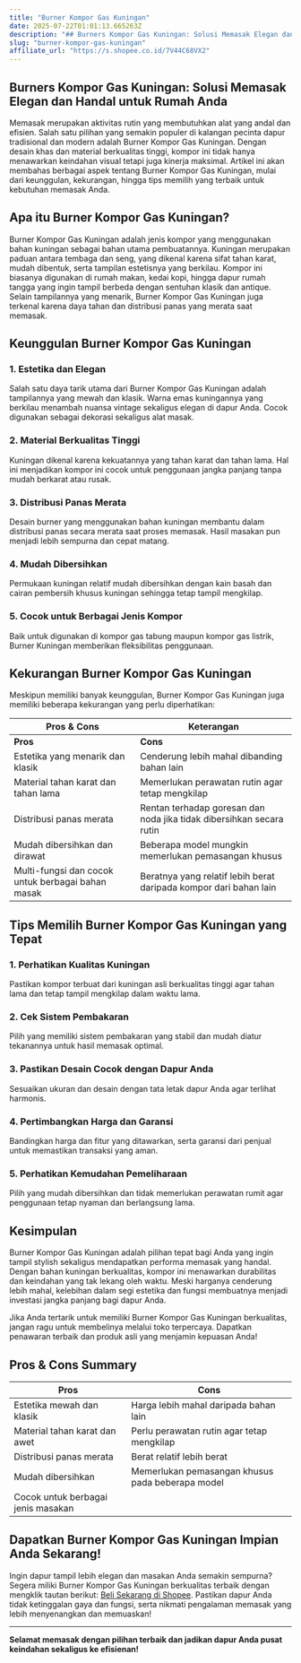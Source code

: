 ```yaml
---
title: "Burner Kompor Gas Kuningan"
date: 2025-07-22T01:01:13.665263Z
description: "## Burners Kompor Gas Kuningan: Solusi Memasak Elegan dan Handal untuk Rumah Anda..."
slug: "burner-kompor-gas-kuningan"
affiliate_url: "https://s.shopee.co.id/7V44C68VX2"
---
```

## Burners Kompor Gas Kuningan: Solusi Memasak Elegan dan Handal untuk Rumah Anda

Memasak merupakan aktivitas rutin yang membutuhkan alat yang andal dan efisien. Salah satu pilihan yang semakin populer di kalangan pecinta dapur tradisional dan modern adalah Burner Kompor Gas Kuningan. Dengan desain khas dan material berkualitas tinggi, kompor ini tidak hanya menawarkan keindahan visual tetapi juga kinerja maksimal. Artikel ini akan membahas berbagai aspek tentang Burner Kompor Gas Kuningan, mulai dari keunggulan, kekurangan, hingga tips memilih yang terbaik untuk kebutuhan memasak Anda.

## Apa itu Burner Kompor Gas Kuningan?

Burner Kompor Gas Kuningan adalah jenis kompor yang menggunakan bahan kuningan sebagai bahan utama pembuatannya. Kuningan merupakan paduan antara tembaga dan seng, yang dikenal karena sifat tahan karat, mudah dibentuk, serta tampilan estetisnya yang berkilau. Kompor ini biasanya digunakan di rumah makan, kedai kopi, hingga dapur rumah tangga yang ingin tampil berbeda dengan sentuhan klasik dan antique. Selain tampilannya yang menarik, Burner Kompor Gas Kuningan juga terkenal karena daya tahan dan distribusi panas yang merata saat memasak.

## Keunggulan Burner Kompor Gas Kuningan

### 1. Estetika dan Elegan
Salah satu daya tarik utama dari Burner Kompor Gas Kuningan adalah tampilannya yang mewah dan klasik. Warna emas kuningannya yang berkilau menambah nuansa vintage sekaligus elegan di dapur Anda. Cocok digunakan sebagai dekorasi sekaligus alat masak.

### 2. Material Berkualitas Tinggi
Kuningan dikenal karena kekuatannya yang tahan karat dan tahan lama. Hal ini menjadikan kompor ini cocok untuk penggunaan jangka panjang tanpa mudah berkarat atau rusak.

### 3. Distribusi Panas Merata
Desain burner yang menggunakan bahan kuningan membantu dalam distribusi panas secara merata saat proses memasak. Hasil masakan pun menjadi lebih sempurna dan cepat matang.

### 4. Mudah Dibersihkan
Permukaan kuningan relatif mudah dibersihkan dengan kain basah dan cairan pembersih khusus kuningan sehingga tetap tampil mengkilap.

### 5. Cocok untuk Berbagai Jenis Kompor
Baik untuk digunakan di kompor gas tabung maupun kompor gas listrik, Burner Kuningan memberikan fleksibilitas penggunaan.

## Kekurangan Burner Kompor Gas Kuningan

Meskipun memiliki banyak keunggulan, Burner Kompor Gas Kuningan juga memiliki beberapa kekurangan yang perlu diperhatikan:

| **Pros & Cons**                                  | **Keterangan**                                               |
|--------------------------------------------------|--------------------------------------------------------------|
| **Pros**                                       | **Cons**                                                    |
| Estetika yang menarik dan klasik               | Cenderung lebih mahal dibanding bahan lain                 |
| Material tahan karat dan tahan lama             | Memerlukan perawatan rutin agar tetap mengkilap          |
| Distribusi panas merata                         | Rentan terhadap goresan dan noda jika tidak dibersihkan secara rutin |
| Mudah dibersihkan dan dirawat                  | Beberapa model mungkin memerlukan pemasangan khusus       |
| Multi-fungsi dan cocok untuk berbagai bahan masak | Beratnya yang relatif lebih berat daripada kompor dari bahan lain   |

## Tips Memilih Burner Kompor Gas Kuningan yang Tepat

### 1. Perhatikan Kualitas Kuningan
Pastikan kompor terbuat dari kuningan asli berkualitas tinggi agar tahan lama dan tetap tampil mengkilap dalam waktu lama.

### 2. Cek Sistem Pembakaran
Pilih yang memiliki sistem pembakaran yang stabil dan mudah diatur tekanannya untuk hasil memasak optimal.

### 3. Pastikan Desain Cocok dengan Dapur Anda
Sesuaikan ukuran dan desain dengan tata letak dapur Anda agar terlihat harmonis.

### 4. Pertimbangkan Harga dan Garansi
Bandingkan harga dan fitur yang ditawarkan, serta garansi dari penjual untuk memastikan transaksi yang aman.

### 5. Perhatikan Kemudahan Pemeliharaan
Pilih yang mudah dibersihkan dan tidak memerlukan perawatan rumit agar penggunaan tetap nyaman dan berlangsung lama.

## Kesimpulan

Burner Kompor Gas Kuningan adalah pilihan tepat bagi Anda yang ingin tampil stylish sekaligus mendapatkan performa memasak yang handal. Dengan bahan kuningan berkualitas, kompor ini menawarkan durabilitas dan keindahan yang tak lekang oleh waktu. Meski harganya cenderung lebih mahal, kelebihan dalam segi estetika dan fungsi membuatnya menjadi investasi jangka panjang bagi dapur Anda.

Jika Anda tertarik untuk memiliki Burner Kompor Gas Kuningan berkualitas, jangan ragu untuk membelinya melalui toko terpercaya. Dapatkan penawaran terbaik dan produk asli yang menjamin kepuasan Anda!

## Pros & Cons Summary

| **Pros**                                    | **Cons**                                            |
|----------------------------------------------|-----------------------------------------------------|
| Estetika mewah dan klasik                   | Harga lebih mahal daripada bahan lain             |
| Material tahan karat dan awet                | Perlu perawatan rutin agar tetap mengkilap       |
| Distribusi panas merata                     | Berat relatif lebih berat                          |
| Mudah dibersihkan                           | Memerlukan pemasangan khusus pada beberapa model  |
| Cocok untuk berbagai jenis masakan           |                                                    |

## Dapatkan Burner Kompor Gas Kuningan Impian Anda Sekarang!

Ingin dapur tampil lebih elegan dan masakan Anda semakin sempurna? Segera miliki Burner Kompor Gas Kuningan berkualitas terbaik dengan mengklik tautan berikut: [Beli Sekarang di Shopee](https://s.shopee.co.id/7V44C68VX2). Pastikan dapur Anda tidak ketinggalan gaya dan fungsi, serta nikmati pengalaman memasak yang lebih menyenangkan dan memuaskan!

---

**Selamat memasak dengan pilihan terbaik dan jadikan dapur Anda pusat keindahan sekaligus ke efisienan!**